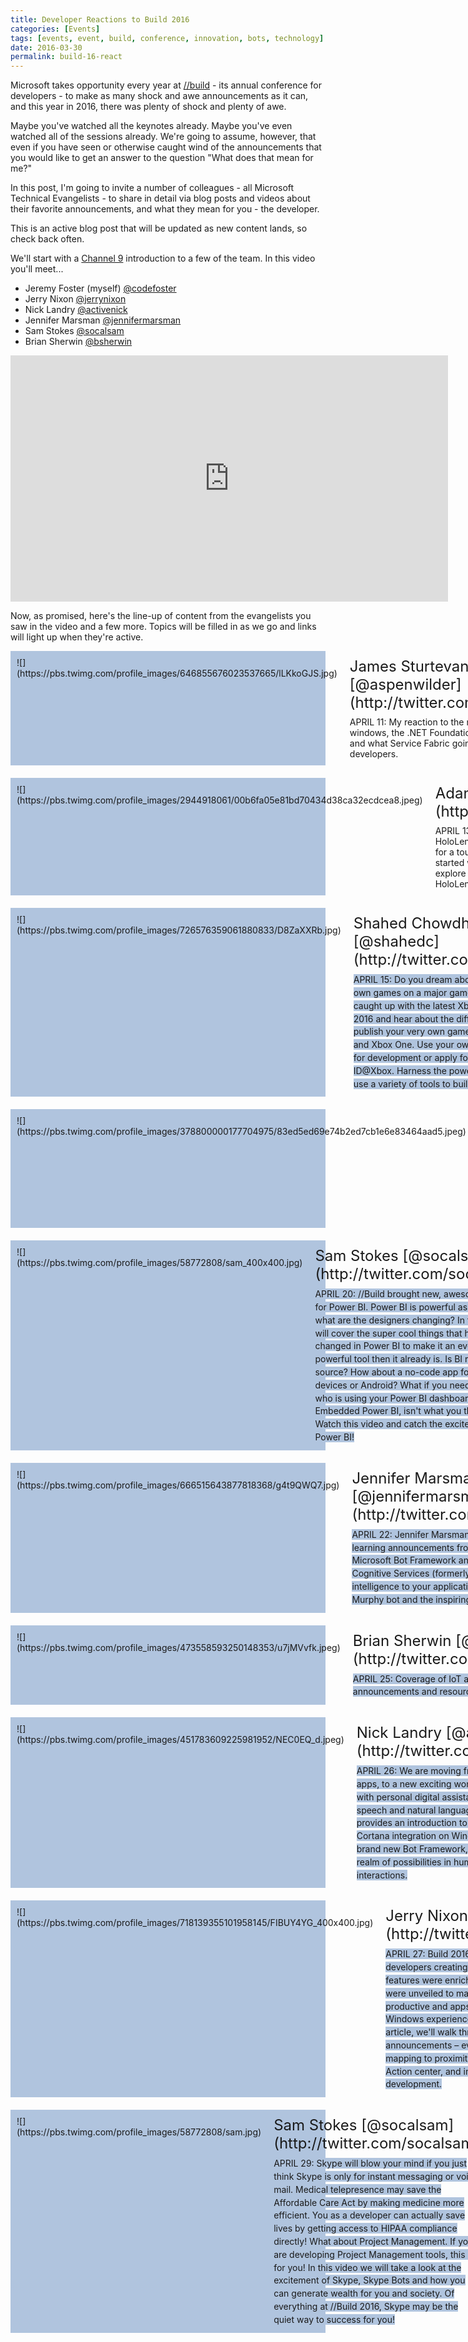 ```yaml
---
title: Developer Reactions to Build 2016
categories: [Events]
tags: [events, event, build, conference, innovation, bots, technology]
date: 2016-03-30
permalink: build-16-react
---
```


Microsoft takes opportunity every year at [//build](http://build.microsoft.com) - its annual conference for developers - to make as many shock and awe announcements as it can, and this year in 2016, there was plenty of shock and plenty of awe.

Maybe you've watched all the keynotes already. Maybe you've even watched all of the sessions already. We're going to assume, however, that even if you have seen or otherwise caught wind of the announcements that you would like to get an answer to the question "What does that mean for me?"
<!-- xmore -->
In this post, I'm going to invite a number of colleagues - all Microsoft Technical Evangelists - to share in detail via blog posts and videos about their favorite announcements, and what they mean for you - the developer.

This is an active blog post that will be updated as new content lands, so check back often.

We'll start with a [Channel 9](http://channel9.msdn.com) introduction to a few of the team. In this video you'll meet...

*   Jeremy Foster (myself) [@codefoster](http://twitter.com/codefoster)
*   Jerry Nixon [@jerrynixon](http://twitter.com/jerrynixon)
*   Nick Landry [@activenick](http://twitter.com/activenick)
*   Jennifer Marsman [@jennifermarsman](http://twitter.com/jennifermarsman)
*   Sam Stokes [@socalsam](http://twitter.com/socalsam)
*   Brian Sherwin [@bsherwin](http://twitter.com/bsherwin)

<iframe allowfullscreen="" frameborder="0" height="394" src="https://channel9.msdn.com/Blogs/DevRadio/DR1647/player" width="700"></iframe>

Now, as promised, here's the line-up of content from the evangelists you saw in the video and a few more. Topics will be filled in as we go and links will light up when they're active.

<style type="text/css">.dummy{}
div.tes {  }
div.tes > div { display:flex; background-color:LightSteelBlue; margin-bottom:20px; cursor:pointer;}
div.tes > div:nth-child(-n+9) { }
div.tes > div > div { margin:10px; }
div.tes img { width:100px;height:100px; }
div.tes div.name { font-size:18pt; }
div.tes div.topic { margin-top:8px; }
</style>
<div class="tes">
<div onclick="location.href='http://www.microsoft.com/click/services/Redirect2.ashx?CR_CC=200821715'">
<div>![](https://pbs.twimg.com/profile_images/646855676023537665/lLKkoGJS.jpg)</div>

<div class="text">
<div class="name">James Sturtevant [@aspenwilder](http://twitter.com/aspenwilder)</div>

<div class="topic">APRIL 11: My reaction to the news that Bash is on windows, the .NET Foundation gaining new members and what Service Fabric going GA means to developers.</div>
</div>
</div>

<div onclick="location.href='http://www.microsoft.com/click/services/Redirect2.ashx?CR_CC=200821716'">
<div>![](https://pbs.twimg.com/profile_images/2944918061/00b6fa05e81bd70434d38ca32ecdcea8.jpeg)</div>

<div class="text">
<div class="name">Adam Tuliper [@adamtuliper](http://twitter.com/adamtuliper)</div>

<div class="topic">APRIL 13: Excited to get started developing for the HoloLens &ndash; even if you don't own one yet? Join Adam for a tour of what the HoloLens can do, how to get started with the Unity bits for the HoloLens, and explore some of the powerful APIs to work with the HoloLens!</div>
</div>
</div>

<div onclick="location.href='http://www.microsoft.com/click/services/Redirect2.ashx?CR_CC=200821717'">
<div>![](https://pbs.twimg.com/profile_images/726576359061880833/D8ZaXXRb.jpg)</div>

<div class="text">
<div class="name">Shahed Chowdhuri [@shahedc](http://twitter.com/shahedc)</div>

<div class="topic"><span style="line-height: 20.8px; background-color: rgb(176, 196, 222);">APRIL 15: Do you dream about publishing your own games on a major game console? Get caught up with the latest Xbox news from Build 2016 and hear about the different ways you can publish your very own game on Windows 10 and Xbox One. Use your own Xbox One console for development or apply for a dev kit via ID@Xbox. Harness the power of DirectX 12 and use a variety of tools to build your own games!</span></div>
</div>
</div>

<div onclick="location.href='http://www.microsoft.com/click/services/Redirect2.ashx?CR_CC=200822844'">
<div>![](https://pbs.twimg.com/profile_images/378800000177704975/83ed5ed69e74b2ed7cb1e6e83464aad5.jpeg)</div>

<div class="text">
<div class="name">Tim Reilly [@timmyreilly](http://twitter.com/timmyreilly)</div>

<div class="topic"><span style="line-height: 20.8px; background-color: rgb(176, 196, 222);">APRIL 18: Interested in what a Partner Evangelist pays attention to during build? Sertac Ozercan works with partners to bring their apps to Windows and shares his notes about changes to the store, chase-able tiles, and more.</span></div>
</div>
</div>

<div onclick="location.href='http://aka.ms/build-powerbi'">
<div>![](https://pbs.twimg.com/profile_images/58772808/sam_400x400.jpg)</div>

<div class="text">
<div class="name">Sam Stokes [@socalsam](http://twitter.com/socalsam)</div>

<div class="topic"><span style="line-height: 20.8px; background-color: rgb(176, 196, 222);">APRIL 20: //Build brought new, awesome, stuff for Power BI. Power BI is powerful as is, so just what are the designers changing? In this video I will cover the super cool things that have changed in Power BI to make it an even more powerful tool then it already is. Is BI really open source? How about a no-code app for Apple devices or Android? What if you need everyone who is using your Power BI dashboards? Embedded Power BI, isn't what you think it is. Watch this video and catch the excitement of Power BI!</span></div>
</div>
</div>

<div onclick="location.href='http://www.microsoft.com/click/services/Redirect2.ashx?CR_CC=200822850'">
<div>![](https://pbs.twimg.com/profile_images/666515643877818368/g4t9QWQ7.jpg)</div>

<div class="text">
<div class="name">Jennifer Marsman [@jennifermarsman](http://twitter.com/jennifermarsman)</div>

<div class="topic"><span style="line-height: 20.8px; background-color: rgb(176, 196, 222);">APRIL 22: Jennifer Marsman fills you in on the machine learning announcements from Build 2016\. We announced the Microsoft Bot Framework and showcased the Microsoft Cognitive Services (formerly Project Oxford) for adding intelligence to your applications. We'll discuss the fun Project Murphy bot and the inspiring Seeing AI story. </span></div>
</div>
</div>

<div onclick="location.href='http://www.microsoft.com/click/services/Redirect2.ashx?CR_CC=200822853'">
<div>![](https://pbs.twimg.com/profile_images/473558593250148353/u7jMVvfk.jpeg)</div>

<div class="text">
<div class="name">Brian Sherwin [@bsherwin](http://twitter.com/bsherwin)</div>

<div class="topic"><span style="line-height: 20.8px; background-color: rgb(176, 196, 222);">APRIL 25: Coverage of IoT and Office 365 announcements and resources to follow up on. </span></div>
</div>
</div>

<div onclick="location.href='http://www.microsoft.com/click/services/Redirect2.ashx?CR_CC=200824303'">
<div>![](https://pbs.twimg.com/profile_images/451783609225981952/NEC0EQ_d.jpeg)</div>

<div class="text">
<div class="name">Nick Landry [@activenick](http://twitter.com/activenick)</div>

<div class="topic"><span style="line-height: 20.8px; background-color: rgb(176, 196, 222);">APRIL 26: We are moving from a world of data and apps, to a new exciting world of conversations with personal digital assistants and bots using speech and natural language. Nick Landry provides an introduction to the latest advances in Cortana integration on Windows 10, as well as the brand new Bot Framework, opening up a new realm of possibilities in human-computer interactions. </span></div>
</div>
</div>

<div onclick="location.href='http://www.microsoft.com/click/services/Redirect2.ashx?CR_CC=200822856'">
<div>![](https://pbs.twimg.com/profile_images/718139355101958145/FIBUY4YG_400x400.jpg)</div>

<div class="text">
<div class="name">Jerry Nixon [@jerrynixon](http://twitter.com/jerrynixon)</div>

<div class="topic"><span style="line-height: 20.8px; background-color: rgb(176, 196, 222);">APRIL 27: Build 2016 was like Christmas for UWP developers creating Windows apps. As existing features were enriched, several new innovations were unveiled to make developers more productive and apps more valuable with signature Windows experiences and capabilities. In this article, we'll walk through the Windows announcements &ndash; every single one of them &ndash; from mapping to proximity, XAML enhancements, the Action center, and implications for cross-platform development. </span></div>
</div>
</div>

<div onclick="location.href='http://www.microsoft.com/click/services/Redirect2.ashx?CR_CC=200824306'">
<div>![](https://pbs.twimg.com/profile_images/58772808/sam.jpg)</div>

<div class="text">
<div class="name">Sam Stokes [@socalsam](http://twitter.com/socalsam)</div>

<div class="topic"><span style="line-height: 20.8px; background-color: rgb(176, 196, 222);">APRIL 29: Skype will blow your mind if you just think Skype is only for instant messaging or voice mail. Medical telepresence may save the Affordable Care Act by making medicine more efficient. You as a developer can actually save lives by getting access to HIPAA compliance directly! What about Project Management. If you are developing Project Management tools, this is for you! In this video we will take a look at the excitement of Skype, Skype Bots and how you can generate wealth for you and society. Of everything at //Build 2016, Skype may be the quiet way to success for you!</span></div>
</div>
</div>
</div>

 